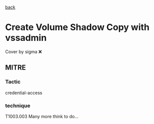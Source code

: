 [back](../index.md)
# Create Volume Shadow Copy with vssadmin
Cover by sigma :x: 
## MITRE
### Tactic
credential-access
### technique
T1003.003
Many more think to do...